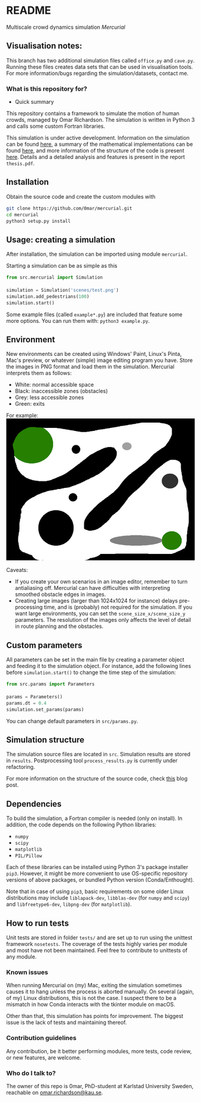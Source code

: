 # README #

Multiscale crowd dynamics simulation *Mercurial*

## Visualisation notes:

This branch has two additional simulation files called `office.py` and `cave.py`. Running these files creates data sets that can be used in visualisation tools. For more information/bugs regarding the simulation/datasets, contact me.


### What is this repository for? ###

* Quick summary

This repository contains a framework to simulate the motion of human crowds, managed by Omar Richardson.
The simulation is written in Python 3 and calls some custom Fortran libraries.

This simulation is under active development.
Information on the simulation can be found [here](https://symbols.hotell.kau.se/2016/11/30/mercurial/), a summary of the mathematical implementations can be found [here](https://symbols.hotell.kau.se/2016/11/20/graduation-project/), and more information of the structure of the code is present [here](https://symbols.hotell.kau.se/2018/02/05/mercurial-2/).
Details and a detailed analysis and features is present in the report `thesis.pdf`.

## Installation ##

Obtain the source code and create the custom modules with

```bash
git clone https://github.com/0mar/mercurial.git
cd mercurial
python3 setup.py install
```

## Usage: creating a simulation ##

After installation, the simulation can be imported using module `mercurial`.

Starting a simulation can be as simple as this

```python
from src.mercurial import Simulation

simulation = Simulation('scenes/test.png')
simulation.add_pedestrians(100)
simulation.start()
```

Some example files (called `example*.py`) are included that feature some more options.
You can run them with: `python3 example.py`.

## Environment ##

New environments can be created using Windows' Paint, Linux's Pinta, Mac's preview, or whatever (simple) image editing program you have. Store the images in PNG format and load them in the simulation. Mercurial interprets them as follows:

* White: normal accessible space
* Black: inaccessible zones (obstacles)
* Grey: less accessible zones
* Green: exits

For example:
![Example image](/scenes/cave.png?raw=true "Example of simulation environment")

Caveats:
* If you create your own scenarios in an image editor, remember to turn antialiasing off. Mercurial can have difficulties with interpreting smoothed obstacle edges in images.
* Creating large images (larger than 1024x1024 for instance) delays pre-processing time, and is (probably) not required for the simulation. If you want large environments, you can set the `scene_size_x/scene_size_y` parameters.
The resolution of the images only affects the level of detail in route planning and the obstacles.

## Custom parameters ##

All parameters can be set in the main file by creating a parameter object and feeding it to the simulation object. For instance, add the following lines before `simulation.start()` to change the time step of the simulation:

```python
from src.params import Parameters

params = Parameters()
params.dt = 0.4
simulation.set_params(params)
```

You can change default parameters in `src/params.py`.

## Simulation structure ##

The simulation source files are located in `src`. Simulation results are stored in `results`.
Postprocessing tool `process_results.py` is currently under refactoring.

For more information on the structure of the source code, check [this](https://symbols.hotell.kau.se/2018/02/05/mercurial-2/) blog post.

## Dependencies ##

To build the simulation, a Fortran compiler is needed (only on install). In addition, the code depends on the following Python libraries:

- `numpy`
- `scipy`
- `matplotlib`
- `PIL/Pillow`

Each of these libraries can be installed using Python 3's package installer `pip3`.
However, it might be more convenient to use OS-specific repository versions of above packages, or bundled Python version (Conda/Enthought).

Note that in case of using `pip3`, basic requirements on some older Linux distributions may include `liblapack-dev`, `libblas-dev` (for `numpy` and `scipy`) and `libfreetype6-dev`, `libpng-dev` (for `matplotlib`).

## How to run tests ##

Unit tests are stored in folder `tests/` and are set up to run using the unittest framework `nosetests`.
The coverage of the tests highly varies per module and most have not been maintained. Feel free to contribute to unittests of any module.

### Known issues ###

When running Mercurial on (my) Mac, exiting the simulation sometimes causes it to hang unless the process is aborted manually.
On several (again, of my) Linux distributions, this is not the case.
I suspect there to be a mismatch in how Conda interacts with the tkinter module on macOS.

Other than that, this simulation has points for improvement. The biggest issue is the lack of tests and maintaining thereof.

### Contribution guidelines ###

Any contribution, be it better performing modules, more tests, code review, or new features, are welcome.

### Who do I talk to? ###

The owner of this repo is 0mar, PhD-student at Karlstad University Sweden,
 reachable on omar.richardson@kau.se.
